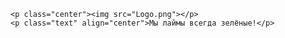 <!DOCTYPE html>
<html>
<head>
	<title>Limes Group</title>
	<link rel="stylesheet" type="text/css" href="For Comand.css">
</head>
<body>

	<p class="center"><img src="Logo.png"></p>
	<p class="text" align="center">Мы лаймы всегда зелёные!</p>

</body>
</html>
